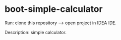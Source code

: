 # boot-simple-calculator

Run: clone this repository --> open project in IDEA IDE.

Description: simple calculator.
